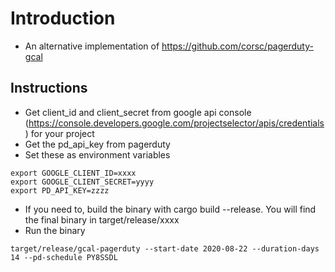 # Introduction
* An alternative implementation of https://github.com/corsc/pagerduty-gcal

## Instructions
* Get client_id and client_secret from google api console (https://console.developers.google.com/projectselector/apis/credentials) for your project
* Get the pd_api_key from pagerduty
* Set these as environment variables
```
export GOOGLE_CLIENT_ID=xxxx
export GOOGLE_CLIENT_SECRET=yyyy
export PD_API_KEY=zzzz
```
* If you need to, build the binary with cargo build --release. You will find the final binary in target/release/xxxx
* Run the binary
```
target/release/gcal-pagerduty --start-date 2020-08-22 --duration-days 14 --pd-schedule PY8SSDL
```
